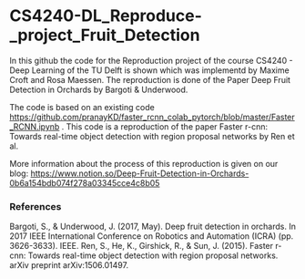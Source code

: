 # CS4240-DL_Reproduce-_project_Fruit_Detection
In this github the code for the Reproduction project of the course CS4240 - Deep Learning of the TU Delft is shown which was implementd by Maxime Croft and Rosa Maessen.
The reproduction is done of the Paper Deep Fruit Detection in Orchards by Bargoti & Underwood.

The code is based on an existing code  https://github.com/pranayKD/faster_rcnn_colab_pytorch/blob/master/Faster_RCNN.ipynb . This code is a reproduction of the paper Faster r-cnn: Towards real-time object detection with region proposal networks by Ren et al. 

More information about the process of this reproduction is given on our blog: https://www.notion.so/Deep-Fruit-Detection-in-Orchards-0b6a154bdb074f278a03345cce4c8b05

### References
Bargoti, S., & Underwood, J. (2017, May). Deep fruit detection in orchards. In 2017 IEEE International Conference on Robotics and Automation (ICRA) (pp. 3626-3633). IEEE.
Ren, S., He, K., Girshick, R., & Sun, J. (2015). Faster r-cnn: Towards real-time object detection with region proposal networks. arXiv preprint arXiv:1506.01497.

